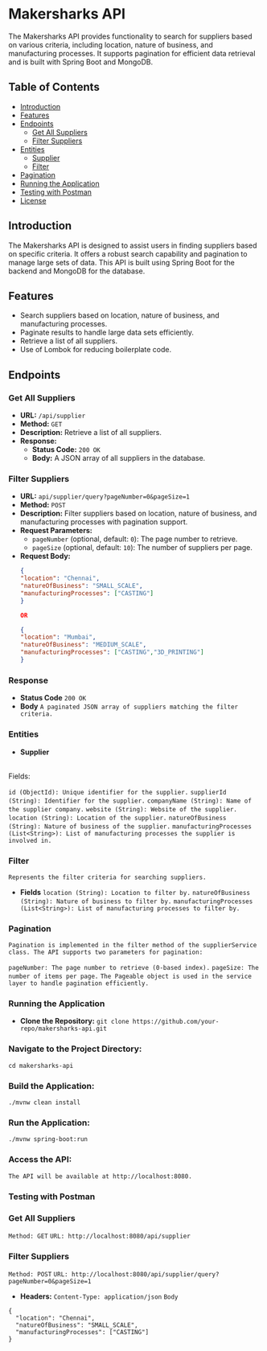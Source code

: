 # Makersharks API

The Makersharks API provides functionality to search for suppliers based on various criteria, including location, nature of business, and manufacturing processes. It supports pagination for efficient data retrieval and is built with Spring Boot and MongoDB.

## Table of Contents
- [Introduction](#introduction)
- [Features](#features)
- [Endpoints](#endpoints)
  - [Get All Suppliers](#get-all-suppliers)
  - [Filter Suppliers](#filter-suppliers)
- [Entities](#entities)
  - [Supplier](#supplier)
  - [Filter](#filter)
- [Pagination](#pagination)
- [Running the Application](#running-the-application)
- [Testing with Postman](#testing-with-postman)
- [License](#license)

## Introduction

The Makersharks API is designed to assist users in finding suppliers based on specific criteria. It offers a robust search capability and pagination to manage large sets of data. This API is built using Spring Boot for the backend and MongoDB for the database.

## Features

- Search suppliers based on location, nature of business, and manufacturing processes.
- Paginate results to handle large data sets efficiently.
- Retrieve a list of all suppliers.
- Use of Lombok for reducing boilerplate code.

## Endpoints

### Get All Suppliers

- **URL:** `/api/supplier`
- **Method:** `GET`
- **Description:** Retrieve a list of all suppliers.
- **Response:**
  - **Status Code:** `200 OK`
  - **Body:** A JSON array of all suppliers in the database.

### Filter Suppliers

- **URL:** `api/supplier/query?pageNumber=0&pageSize=1`
- **Method:** `POST`
- **Description:** Filter suppliers based on location, nature of business, and manufacturing processes with pagination support.
- **Request Parameters:**
  - `pageNumber` (optional, default: `0`): The page number to retrieve.
  - `pageSize` (optional, default: `10`): The number of suppliers per page.
- **Request Body:**
  ```json
  {
  "location": "Chennai",
  "natureOfBusiness": "SMALL_SCALE",
  "manufacturingProcesses": ["CASTING"]
  } 

  OR

  {
  "location": "Mumbai",
  "natureOfBusiness": "MEDIUM_SCALE",
  "manufacturingProcesses": ["CASTING","3D_PRINTING"]
  }

### Response
- **Status Code** `200 OK`
- **Body** `A paginated JSON array of suppliers matching the filter criteria.`

### Entities
- **Supplier**
<br>
Fields:
<br>

`id (ObjectId): Unique identifier for the supplier.`
`supplierId (String): Identifier for the supplier.`
`companyName (String): Name of the supplier company.`
`website (String): Website of the supplier.`
`location (String): Location of the supplier.`
`natureOfBusiness (String): Nature of business of the supplier.`
`manufacturingProcesses (List<String>): List of manufacturing processes the supplier is involved in.`

### Filter
`Represents the filter criteria for searching suppliers.`
- **Fields**
`location (String): Location to filter by.`
`natureOfBusiness (String): Nature of business to filter by.`
`manufacturingProcesses (List<String>): List of manufacturing processes to filter by.`


### Pagination
`Pagination is implemented in the filter method of the supplierService class. The API supports two parameters for pagination:`

`pageNumber: The page number to retrieve (0-based index).`
`pageSize: The number of items per page.`
`The Pageable object is used in the service layer to handle pagination efficiently.`


### Running the Application

- **Clone the Repository:**
```git clone https://github.com/your-repo/makersharks-api.git```

### Navigate to the Project Directory:
```cd makersharks-api```

### Build the Application:

```./mvnw clean install```

### Run the Application:

```./mvnw spring-boot:run```

### Access the API:
`The API will be available at http://localhost:8080.`

### Testing with Postman

### Get All Suppliers
`Method: GET`
`URL: http://localhost:8080/api/supplier`

### Filter Suppliers

`Method: POST`
`URL: http://localhost:8080/api/supplier/query?pageNumber=0&pageSize=1`
- **Headers:**
`Content-Type: application/json`
`Body`
```
{
  "location": "Chennai",
  "natureOfBusiness": "SMALL_SCALE",
  "manufacturingProcesses": ["CASTING"]
}
``` 
